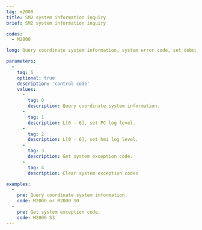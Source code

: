 ```yaml
---
tag: m2000
title: SM2 system information inquiry
brief: SM2 system information inquiry

codes:
  - M2000

long: Query coordinate system information, system error code, set debugging level.

parameters:
  -
    tag: S
    optional: true
    description: 'control code'
    values:
      -
        tag: 0
        description: Query coordinate system information.
      -
        tag: 1
        description: L[0 - 6], set PC log level.
      -
        tag: 2
        description: L[0 - 6], set hmi log level.
      -
        tag: 3
        description: Get system exception code.
      -
        tag: 4
        description: Clear system exception codes

examples:
  -
    pre: Query coordinate system information.
    code: M2000 or M2000 S0
  -
    pre: Get system exception code.
    code: M2000 S3
---
```

